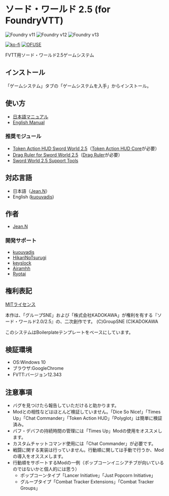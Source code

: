 # ソード・ワールド 2.5 (for FoundryVTT)

![Foundry v11](https://img.shields.io/badge/foundry-v11-green)
![Foundry v12](https://img.shields.io/badge/foundry-v12-green)
![Foundry v13](https://img.shields.io/badge/foundry-v13-green)

[![ko-fi](https://ko-fi.com/img/githubbutton_sm.svg)](https://ko-fi.com/X8X415YUSP)
[![OFUSE](https://img.shields.io/badge/OFUSE-9cf.svg?style=for-the-badge)](https://ofuse.me/o?uid=81619)

FVTT用ソード・ワールド2.5ゲームシステム

## インストール
「ゲームシステム」タブの「ゲームシステムを入手」からインストール。

## 使い方
- [日本語マニュアル](https://github.com/jeannjeann/sw25-fvtt/blob/main/docs/MANUAL.md)
- [English Manual](https://github.com/jeannjeann/sw25-fvtt/blob/main/docs/MANUAL-en.md)


### 推奨モジュール
- [Token Action HUD Sword World 2.5](https://foundryvtt.com/packages/token-action-hud-sw25)（[Token Action HUD Core](https://foundryvtt.com/packages/token-action-hud-core)が必要）
- [Drag Ruler for Sword World 2.5](https://foundryvtt.com/packages/drag-ruler-integration-for-sw25)（[Drag Ruler](https://foundryvtt.com/packages/drag-ruler)が必要）
- [Sword World 2.5 Support Tools](https://github.com/keyslock/sw25-fvtt-support)

## 対応言語
- 日本語（[Jean.N](https://github.com/jeannjeann)）
- English ([kuouvadis](https://github.com/kuouvadis))

## 作者
- [Jean.N](https://github.com/jeannjeann)

### 開発サポート
- [kuouvadis](https://github.com/kuouvadis)
- [HikariNoTsurugi](https://github.com/HikariNoTsurugi)
- [keyslock](https://github.com/keyslock)
- [Airamhh](https://github.com/Airamhh)
- [Ryotai](https://github.com/ryotai-trpg)

## 権利表記
[MITライセンス](LICENSE.txt)

本作は、「グループSNE」および「株式会社KADOKAWA」が権利を有する『ソード・ワールド2.0/2.5』の、二次創作です。 (C)GroupSNE (C)KADOKAWA

このシステムはBoilerplateテンプレートをベースにしています。

## 検証環境
- OS:Windows 10
- ブラウザ:GoogleChrome
- FVTT:バージョン12.343

## 注意事項
- バグを見つけたら報告していただけると助かります。
- Modとの相性などはほとんど検証していません。「Dice So Nice!」「Times Up」「Chat Commander」「Token Action HUD」「Polyglot」は簡単に検証済み。
- バフ・デバフの持続時間の管理には「Times Up」Modの使用をオススメします。
- カスタムチャットコマンド使用には「Chat Commander」が必要です。
- 戦闘に関する実装は行っていません。行動順に関しては手動で行うか、Modの導入をオススメします。
- 行動順をサポートするModの一例（ポップコーンイニシアチブが向いているのではないかと個人的には思う）
  - ポップコーンタイプ「Lancer Initiative」「Just Popcorn Initiative」
  - グループタイプ「Combat Tracker Extensions」「Combat Tracker Groups」

